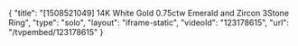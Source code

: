 {
    "title": "[1508521049] 14K White Gold 0.75ctw Emerald and Zircon 3Stone Ring",
    "type": "solo",
    "layout": "iframe-static",
    "videoId": "123178615",
    "url": "\/tvpembed\/123178615"
}
